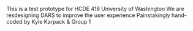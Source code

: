 This is a test prototype for HCDE 418
University of Washington
We are resdesigning DARS to improve the user experience
Painstakingly hand-coded by Kyle Karpack & Group 1